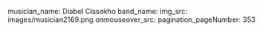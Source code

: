 musician_name: Diabel Cissokho
band_name: 
img_src: images/musician2169.png
onmouseover_src: 
pagination_pageNumber: 353